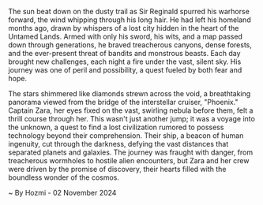 
The sun beat down on the dusty trail as Sir Reginald spurred his warhorse forward, the wind whipping through his long hair. He had left his homeland months ago, drawn by whispers of a lost city hidden in the heart of the Untamed Lands. Armed with only his sword, his wits, and a map passed down through generations, he braved treacherous canyons, dense forests, and the ever-present threat of bandits and monstrous beasts. Each day brought new challenges, each night a fire under the vast, silent sky. His journey was one of peril and possibility, a quest fueled by both fear and hope.

The stars shimmered like diamonds strewn across the void, a breathtaking panorama viewed from the bridge of the interstellar cruiser, "Phoenix." Captain Zara, her eyes fixed on the vast, swirling nebula before them, felt a thrill course through her. This wasn't just another jump; it was a voyage into the unknown, a quest to find a lost civilization rumored to possess technology beyond their comprehension. Their ship, a beacon of human ingenuity, cut through the darkness, defying the vast distances that separated planets and galaxies.  The journey was fraught with danger, from treacherous wormholes to hostile alien encounters, but Zara and her crew were driven by the promise of discovery, their hearts filled with the boundless wonder of the cosmos. 

~ By Hozmi - 02 November 2024
